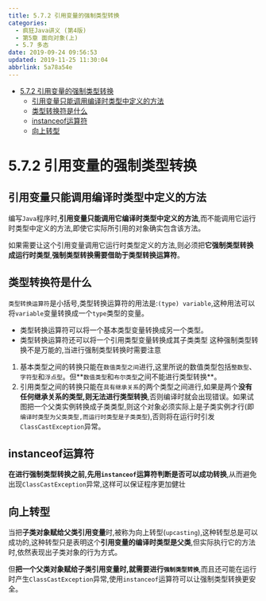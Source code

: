 ```yaml
---
title: 5.7.2 引用变量的强制类型转换
categories: 
  - 疯狂Java讲义 (第4版)
  - 第5章 面向对象(上)
  - 5.7 多态
date: 2019-09-24 09:56:53
updated: 2019-11-25 11:30:04
abbrlink: 5a78a54e
---
```

<div id='my_toc'>

- [5.7.2 引用变量的强制类型转换](/JavaReadingNotes/5a78a54e/#5-7-2-引用变量的强制类型转换)
    - [引用变量只能调用编译时类型中定义的方法](/JavaReadingNotes/5a78a54e/#引用变量只能调用编译时类型中定义的方法)
    - [类型转换符是什么](/JavaReadingNotes/5a78a54e/#类型转换符是什么)
    - [instanceof运算符](/JavaReadingNotes/5a78a54e/#instanceof运算符)
    - [向上转型](/JavaReadingNotes/5a78a54e/#向上转型)

</div>
<!--more-->
<script>if (navigator.platform.toLowerCase() == 'win32'){document.getElementById('my_toc').style.display = 'none';}</script>

<!--end-->
<!--SSTStart-->
# 5.7.2 引用变量的强制类型转换 #
## 引用变量只能调用编译时类型中定义的方法 ##
编写`Java`程序时,**引用变量只能调用它编译时类型中定义的方法**,而不能调用它运行时类型中定义的方法,即使它实际所引用的对象确实包含该方法。

如果需要让这个引用变量调用它运行时类型定义的方法,则必须把**它强制类型转换成运行时类型**,**强制类型转换需要借助于类型转换运算符**。
## 类型转换符是什么 ##
`类型转换运算符`是小括号,类型转换运算符的用法是:`(type) variable`,这种用法可以将`variable`变量转换成一个`type`类型的变量。
- 类型转换运算符可以将一个基本类型变量转换成另一个类型。
- 类型转换运算符还可以将一个引用类型变量转换成其子类类型
这种强制类型转换不是万能的,当进行强制类型转换时需要注意
1. 基本类型之间的转换只能在`数值类型之间`进行,这里所说的数值类型包括`整数型`、`字符型`和`浮点型`。但**`数值类型`和`布尔类型`之间不能进行类型转换**。
2. 引用类型之间的转换只能在`具有继承关系`的两个类型之间进行,如果是两个**没有任何继承关系的类型,则无法进行类型转换**,否则编译时就会出现错误。如果试图把一个父类实例转换成子类类型,则这个对象必须实际上是子类实例才行(即`编译时类型为父类类型,而运行时类型是子类类型`),否则将在运行时引发`ClassCastException`异常。

## instanceof运算符 ##
**在进行强制类型转换之前,先用`instanceof`运算符判断是否可以成功转换**,从而避免出现`ClassCastException`异常,这样可以保证程序更加健壮
## 向上转型 ##
当把**子类对象赋给父类引用变量**时,被称为向上转型(`upcasting`),这种转型总是可以成功的,这种转型只是表明这个**引用变量的编译时类型是父类**,但实际执行它的方法时,依然表现出子类对象的行为方式。

但**把一个父类对象赋给子类引用变量时,就需要进行`强制类型转换`**,而且还可能在运行时产生`ClassCastException`异常,使用`instanceof`运算符可以让强制类型转换更安全。
<!--SSTStop-->

